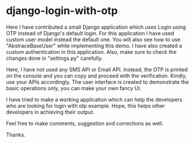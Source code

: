 # django-login-with-otp

Here I have contributed a small Django application which uses Login using OTP instead of Django's default login.
For this application I have used custom user model instead the default one. You will also see how to use "AbstraceBaseUser" while implementing this demo.
I have also created a custom authentication in this application. Also, make sure to check the changes done in "settings.py" carefully.

Here, I have not used any SMS API or Email API. Instead, the OTP is printed on the console and you can copy and proceed with the verification.
Kindly, use your APIs accordingly. The user interface is created to demonstrate the basic operations only, you can make your own fancy UI.

I have tried to make a working application which can help the developers who are looking for login with otp example. Hope, this helps other developers in achieving their output.

Feel free to make comments, suggestion and corrections as well.

Thanks.
